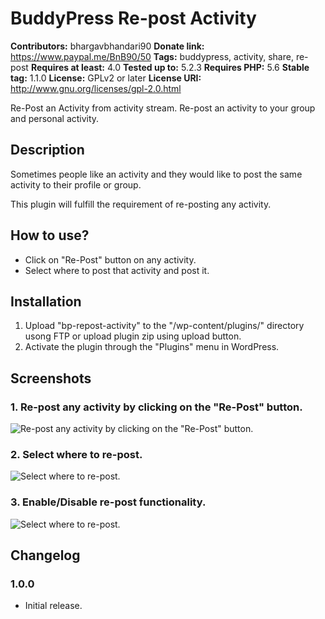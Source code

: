 # BuddyPress Re-post Activity #
**Contributors:** bhargavbhandari90 
**Donate link:** https://www.paypal.me/BnB90/50 
**Tags:** buddypress, activity, share, re-post 
**Requires at least:** 4.0 
**Tested up to:** 5.2.3 
**Requires PHP:** 5.6 
**Stable tag:** 1.1.0 
**License:** GPLv2 or later 
**License URI:** http://www.gnu.org/licenses/gpl-2.0.html 

Re-Post an Activity from activity stream. Re-post an activity to your group and personal activity.

## Description ##

Sometimes people like an activity and they would like to post the same activity to their profile or group.

This plugin will fulfill the requirement of re-posting any activity.

## How to use? ##

* Click on "Re-Post" button on any activity.
* Select where to post that activity and post it.

## Installation ##
1. Upload "bp-repost-activity" to the "/wp-content/plugins/" directory usong FTP or upload plugin zip using upload button.
2. Activate the plugin through the "Plugins" menu in WordPress.

## Screenshots ##
### 1. Re-post any activity by clicking on the "Re-Post" button. ###
![Re-post any activity by clicking on the "Re-Post" button.](https://user-images.githubusercontent.com/19459637/66269214-91617380-e863-11e9-8781-ba5ced22cab0.png)

### 2. Select where to re-post. ###
![Select where to re-post.](https://user-images.githubusercontent.com/19459637/66269248-fb7a1880-e863-11e9-8976-59f74c87f337.png)

### 3. Enable/Disable re-post functionality. ###
![Select where to re-post.](https://user-images.githubusercontent.com/19459637/66269292-8824d680-e864-11e9-916a-96b7172208b4.png)

## Changelog ##
### 1.0.0 ###
* Initial release.